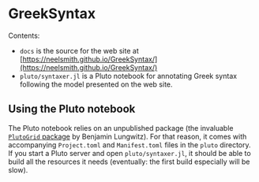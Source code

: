 # GreekSyntax

Contents:

- `docs` is the source for the web site at [https://neelsmith.github.io/GreekSyntax/](https://neelsmith.github.io/GreekSyntax/)
- `pluto/syntaxer.jl` is a Pluto notebook for annotating Greek syntax following the model presented on the web site.


## Using the Pluto notebook

The Pluto notebook relies on an unpublished package (the invaluable [`PlutoGrid` package](https://github.com/lungben/PlutoGrid.jl) by Benjamin Lungwitz). For that reason, it comes with accompanying `Project.toml` and `Manifest.toml` files in the `pluto` directory.  If you start a Pluto server and open `pluto/syntaxer.jl`, it should be able to build all the resources it needs (eventually: the first build especially will be slow).